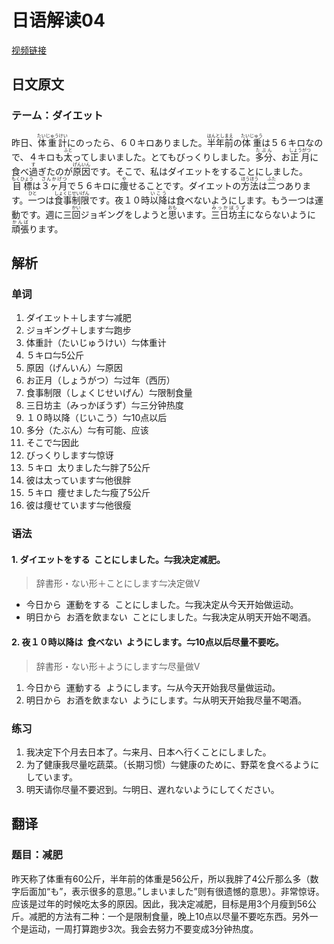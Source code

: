 # 日语解读04

[视频链接](https://www.youtube.com/watch?v=XMRNowRpOiU)

## 日文原文

### テーム：ダイエット

昨日、<ruby>体重計<rt>たいじゅうけい</rt></ruby>にのったら、６０キロありました。<ruby>半年前<rt>はんとしまえ</rt></ruby>の<ruby>体重<rt>たいじゅう</rt></ruby>は５６キロなので、４キロも<ruby>太<rt>ふと</rt></ruby>ってしまいました。とてもびっくりしました。<ruby>多分<rt>たぶん</rt></ruby>、お<ruby>正月<rt>しょうがつ</rt></ruby>に食べ<ruby>過<rt>す</rt></ruby>ぎたのが<ruby>原因<rt>げんいん</rt></ruby>です。そこで、私はダイエットをすることにしました。<ruby>目標<rt>もくひょう</rt></ruby>は<ruby>３ヶ月<rt>さんかげつ</rt></ruby>で５６キロに<ruby>痩<rt>や</rt></ruby>せることです。ダイエットの<ruby>方法<rt>ほうほう</rt></ruby>は<ruby>二<rt>ふた</rt></ruby>つあります。<ruby>一<rt>ひと</rt></ruby>つは<ruby>食事制限<rt>しょくじせいげん</rt></ruby>です。夜１０時<ruby>以降<rt>いこう</rt></ruby>は食べないようにします。もう一つは運動です。週に三<ruby>回<rt>かい</rt></ruby>ジョギングをしようと<ruby>思<rt>おも</rt></ruby>います。<ruby>三日坊主<rt>みっかぼうず</rt></ruby>にならないように<ruby>頑張<rt>かんば</rt></ruby>ります。

## 解析

### 单词

1. ダイエット＋します⇋减肥
2. ジョギング＋します⇋跑步
3. 体重計（たいじゅうけい）⇋体重计
4. ５キロ⇋5公斤
5. 原因（げんいん）⇋原因
6. お正月（しょうがつ）⇋过年（西历）
7. 食事制限（しょくじせいげん）⇋限制食量
8. 三日坊主（みっかぼうず）⇋三分钟热度
9. １０時以降（じいこう）⇋10点以后
10. 多分（たぶん）⇋有可能、应该
11. そこで⇋因此
12. びっくりします⇋惊讶
13. ５キロ&nbsp;&nbsp;太りました⇋胖了5公斤
14. 彼は太っています⇋他很胖
15. ５キロ&nbsp;&nbsp;痩せました⇋瘦了5公斤
16. 彼は痩せています⇋他很瘦

### 语法

#### 1. ダイエットをする&nbsp;&nbsp;ことにしました。⇋我决定减肥。

> 辞書形・ない形＋ことにします⇋决定做V

- 今日から&nbsp;&nbsp;運動をする&nbsp;&nbsp;ことにしました。⇋我决定从今天开始做运动。
- 明日から&nbsp;&nbsp;お酒を飲まない&nbsp;&nbsp;ことにしました。⇋我决定从明天开始不喝酒。

#### 2. 夜１０時以降は&nbsp;&nbsp;食べない&nbsp;&nbsp;ようにします。⇋10点以后尽量不要吃。

> 辞書形・ない形＋ようにします⇋尽量做V

1. 今日から&nbsp;&nbsp;運動する&nbsp;&nbsp;ようにします。⇋从今天开始我尽量做运动。
2. 明日から&nbsp;&nbsp;お酒を飲まない&nbsp;&nbsp;ようにします。⇋从明天开始我尽量不喝酒。

### 练习

1. 我决定下个月去日本了。⇋来月、日本へ行くことにしました。
2. 为了健康我尽量吃蔬菜。（长期习惯）⇋健康のために、野菜を食べるようにしています。
3. 明天请你尽量不要迟到。⇋明日、遅れないようにしてください。

## 翻译

### 题目：减肥

昨天称了体重有60公斤，半年前的体重是56公斤，所以我胖了4公斤那么多（数字后面加“も”，表示很多的意思。”しまいました”则有很遗憾的意思）。非常惊讶。应该是过年的时候吃太多的原因。因此，我决定减肥，目标是用3个月瘦到56公斤。减肥的方法有二种：一个是限制食量，晚上10点以尽量不要吃东西。另外一个是运动，一周打算跑步3次。我会去努力不要变成3分钟热度。
